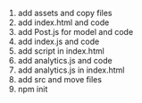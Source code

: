 1. add assets and copy files
2. add index.html and code
3. add Post.js for model and code
4. add index.js and code
5. add script in index.html
6. add analytics.js and code
7. add analytics.js in index.html
8. add src and move files
9. npm init